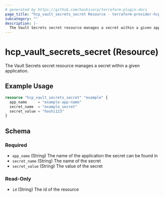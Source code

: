 ```yaml
---
# generated by https://github.com/hashicorp/terraform-plugin-docs
page_title: "hcp_vault_secrets_secret Resource - terraform-provider-hcp"
subcategory: ""
description: |-
  The Vault Secrets secret resource manages a secret within a given application.
---
```


# hcp_vault_secrets_secret (Resource)

The Vault Secrets secret resource manages a secret within a given application.

## Example Usage

```terraform
resource "hcp_vault_secrets_secret" "example" {
  app_name     = "example-app-name"
  secret_name  = "example_secret"
  secret_value = "hashi123"
}
```

<!-- schema generated by tfplugindocs -->
## Schema

### Required

- `app_name` (String) The name of the application the secret can be found in
- `secret_name` (String) The name of the secret
- `secret_value` (String) The value of the secret

### Read-Only

- `id` (String) The id of the resource
